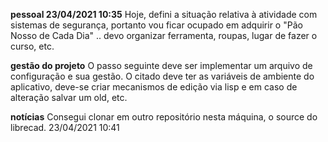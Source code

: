 ﻿**pessoal 23/04/2021 10:35** Hoje, defini a situação relativa à atividade com sistemas de segurança, portanto vou ficar ocupado em adquirir
o "Pão Nosso de Cada Dia" .. devo organizar ferramenta, roupas, lugar de fazer o curso, etc.

**gestão do projeto** O passo seguinte deve ser implementar um arquivo de configuração e sua gestão. O citado deve ter as
variáveis de ambiente do aplicativo, deve-se criar mecanismos de edição via lisp e em caso de alteração salvar um old, etc.

**notícias** Consegui clonar em outro repositório nesta máquina, o source do librecad. 23/04/2021 10:41